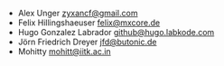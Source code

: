 - Alex Unger <zyxancf@gmail.com>
- Felix Hillingshaeuser <felix@mxcore.de>
- Hugo Gonzalez Labrador <github@hugo.labkode.com>
- Jörn Friedrich Dreyer <jfd@butonic.de>
- Mohitty <mohitt@iitk.ac.in>
